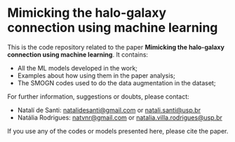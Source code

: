 # Mimicking the halo-galaxy connection using machine learning

This is the code repository related to the paper **Mimicking the halo-galaxy connection using machine learning**. It contains:

* All the ML models developed in the work;
* Examples about how using them in the paper analysis;
* The SMOGN codes used to do the data augmentation in the dataset;

For further information, suggestions or doubts, please contact:

* Natalí de Santi: natalidesanti@gmail.com or natali.santi@usp.br
* Natália Rodrigues: natvnr@gmail.com or natalia.villa.rodrigues@usp.br

If you use any of the codes or models presented here, please cite the paper.